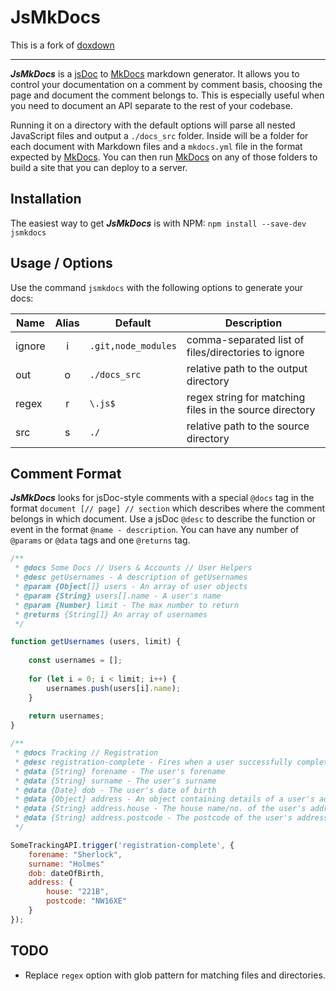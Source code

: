 # JsMkDocs

This is a fork of [doxdown](https://github.com/Degree53/doxdown)

***

***JsMkDocs*** is a [jsDoc](https://jsdoc.app/) to [MkDocs](http://www.mkdocs.org/) markdown generator. 
It allows you to control your documentation on a comment by comment basis, choosing the page and document the comment belongs to. 
This is especially useful when you need to document an API separate to the rest of your codebase.

Running it on a directory with the default options will parse all nested JavaScript files and output a `./docs_src` folder. 
Inside will be a folder for each document with Markdown files and a `mkdocs.yml` file in the format expected by [MkDocs](http://www.mkdocs.org/). 
You can then run [MkDocs](http://www.mkdocs.org/) on any of those folders to build a site that you can deploy to a server.

## Installation

The easiest way to get ***JsMkDocs*** is with NPM: `npm install --save-dev jsmkdocs`

## Usage / Options

Use the command `jsmkdocs` with the following options to generate your docs:

Name | Alias | Default | Description
--- | :---: | --- | ---
ignore | i | `.git,node_modules` | comma-separated list of files/directories to ignore
out | o | `./docs_src` | relative path to the output directory
regex | r | `\.js$` | regex string for matching files in the source directory
src | s | `./` | relative path to the source directory

## Comment Format

***JsMkDocs*** looks for jsDoc-style comments with a special `@docs` tag in the format `document [// page] // section` which describes where the comment belongs in which document. 
Use a jsDoc `@desc` to describe the function or event in the format `@name - description`. 
You can have any number of `@params` or `@data` tags and one `@returns` tag.

```javascript
/**
 * @docs Some Docs // Users & Accounts // User Helpers
 * @desc getUsernames - A description of getUsernames
 * @param {Object[]} users - An array of user objects
 * @param {String} users[].name - A user's name
 * @param {Number} limit - The max number to return
 * @returns {String[]} An array of usernames
 */

function getUsernames (users, limit) {
	
	const usernames = [];
	
	for (let i = 0; i < limit; i++) {
		usernames.push(users[i].name);
	}
	
	return usernames;
}

/**
 * @docs Tracking // Registration
 * @desc registration-complete - Fires when a user successfully completes registration.
 * @data {String} forename - The user's forename
 * @data {String} surname - The user's surname
 * @data {Date} dob - The user's date of birth
 * @data {Object} address - An object containing details of a user's address
 * @data {String} address.house - The house name/no. of the user's address
 * @data {String} address.postcode - The postcode of the user's address
 */

SomeTrackingAPI.trigger('registration-complete', {
	forename: "Sherlock",
	surname: "Holmes"
	dob: dateOfBirth,
	address: {
		house: "221B",
		postcode: "NW16XE"
	}
});

```

## TODO
- Replace `regex` option with glob pattern for matching files and directories.

